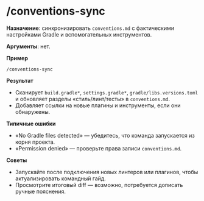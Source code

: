 # /conventions-sync

**Назначение**: синхронизировать `conventions.md` с фактическими настройками Gradle и вспомогательных инструментов.

**Аргументы**: нет.

**Пример**
```
/conventions-sync
```

**Результат**
- Сканирует `build.gradle*`, `settings.gradle*`, `gradle/libs.versions.toml` и обновляет разделы «стиль/линт/тесты» в `conventions.md`.
- Добавляет ссылки на новые плагины и инструменты, если они обнаружены.

**Типичные ошибки**
- «No Gradle files detected» — убедитесь, что команда запускается из корня проекта.
- «Permission denied» — проверьте права записи `conventions.md`.

**Советы**
- Запускайте после подключения новых линтеров или плагинов, чтобы актуализировать командный гайд.
- Просмотрите итоговый diff — возможно, потребуется дописать ручные пояснения.
